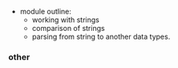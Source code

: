 


- module outline:
	- working with strings
	- comparison of strings
	- parsing from string to another data types.


### other

